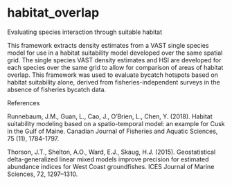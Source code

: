 # habitat_overlap
Evaluating species interaction through suitable habitat

This framework extracts density estimates from a VAST single species model for use in a habitat suitability model developed over the same spatial grid. The single species VAST density estimates and HSI are developed for each species over the same grid to allow for comparison of areas of habitat overlap. This framework was used to evaluate bycatch hotspots based on habitat suitability alone, derived from fisheries-independent surveys in the absence of fisheries bycatch data.

References

Runnebaum, J.M., Guan, L., Cao, J., O’Brien, L., Chen, Y. (2018). Habitat suitability modeling based on a spatio-temporal model: an example for Cusk in the Gulf of Maine. Canadian Journal of Fisheries and Aquatic Sciences, 75 (11), 1784-1797.

Thorson, J.T., Shelton, A.O., Ward, E.J., Skaug, H.J. (2015). Geostatistical delta-generalized linear mixed models improve precision for estimated abundance indices for West Coast groundfishes. ICES Journal of Marine Sciences, 72, 1297–1310.
